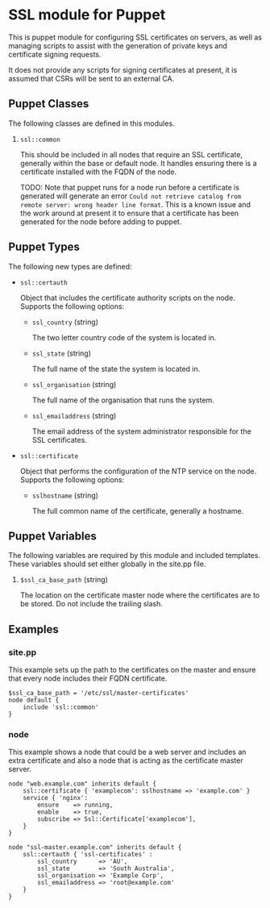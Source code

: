 # SSL module for Puppet

This is puppet module for configuring SSL certificates on servers, as well as
managing scripts to assist with the generation of private keys and certificate
signing requests.

It does not provide any scripts for signing certificates at present, it is
assumed that CSRs will be sent to an external CA.

## Puppet Classes

The following classes are defined in this modules.

1. `ssl::common`

    This should be included in all nodes that require an SSL certificate,
    generally within the base or default node. It handles ensuring there is a
    certificate installed with the FQDN of the node.

    TODO: Note that puppet runs for a node run before a certificate is
    generated will generate an error `Could not retrieve catalog from remote
    server: wrong header line format`. This is a known issue and the work
    around at present it to ensure that a certificate has been generated for
    the node before adding to puppet.

## Puppet Types

The following new types are defined:

* `ssl::certauth`

   Object that includes the certificate authority scripts on the node. Supports
   the following options:

   * `ssl_country` (string)

      The two letter country code of the system is located in.

   * `ssl_state` (string)

      The full name of the state the system is located in.

   * `ssl_organisation` (string)

      The full name of the organisation that runs the system.

   * `ssl_emailaddress` (string)

      The email address of the system administrator responsible for the SSL
      certificates.

* `ssl::certificate`

   Object that performs the configuration of the NTP service on the node.
   Supports the following options:

   * `sslhostname` (string)

      The full common name of the certificate, generally a hostname.

## Puppet Variables

The following variables are required by this module and included templates.
These variables should set either globally in the site.pp file.

1. `$ssl_ca_base_path` (string)

    The location on the certificate master node where the certificates are to
    be stored. Do not include the trailing slash.

## Examples

### site.pp

This example sets up the path to the certificates on the master and ensure that
every node includes their FQDN certificate.

    $ssl_ca_base_path = '/etc/ssl/master-certificates'
    node default {
        include 'ssl::common'
    }

### node

This example shows a node that could be a web server and includes an extra
certificate and also a node that is acting as the certificate master server.

    node "web.example.com" inherits default {
        ssl::certificate { 'examplecom': sslhostname => 'example.com' }
        service { 'nginx':
            ensure    => running,
            enable    => true,
            subscribe => Ssl::Certificate['examplecom'],
        }
    }
    
    node "ssl-master.example.com" inherits default {
        ssl::certauth { 'ssl-certificates' :
            ssl_country      => 'AU',
            ssl_state        => 'South Australia',
            ssl_organisation => 'Example Corp',
            ssl_emailaddress => 'root@example.com'
        }
    }
